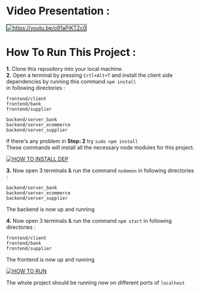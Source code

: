 
# Video Presentation :


<a href="https://youtu.be/o91aPjKT2c0">
   <img src="https://i.ibb.co/WyH628G/ZZScreenshot-from-2022-10-08-02-11-25.png" alt="https://youtu.be/o91aPjKT2c0"  border="1">
</a>

# How To Run This Project :
**1.** Clone this repository into your local machine. <br/>
**2.** Open a terminal by pressing `Crtl+Alt+T` and install the client side dependencies by running this command ```npm install``` <br/>
   in following directories :
   
   
    frontend/client
    frontend/bank
    frontend/supplier
  
    backend/server_bank
    backend/server_ecommerce
    backend/server_supplier
   
If there's any problem in **Step: 2** try ```sudo npm install``` <br/>
These commands will install all the necessary node modules for this project.

<a href="https://i.ibb.co/FDkWMCh/Screenshot-from-2022-10-07-19-38-37.png"><img src="https://i.ibb.co/FDkWMCh/Screenshot-from-2022-10-07-19-38-37.png" alt="HOW TO INSTALL DEP" border="0"></a>

**3.** Now open  3 terminals & run the command ```nodemon```  in following directories :
   
    backend/server_bank
    backend/server_ecommerce
    backend/server_supplier
    
The backend is now up and running

**4.** Now open  3 terminals & run the command ```npm start``` in following directories :
   
    frontend/client
    frontend/bank
    frontend/supplier
    
The frontend is now up and running

<a href="https://i.ibb.co/XWzcVZ6/Screenshot-from-2022-10-07-19-43-54.png"><img src="https://i.ibb.co/XWzcVZ6/Screenshot-from-2022-10-07-19-43-54.png" alt="HOW TO RUN" border="0"></a>

The whole project should be running now on different ports of `localhost`
